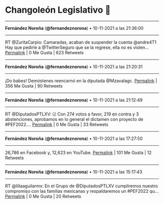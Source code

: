 # Changoleón Legislativo 🙈
*****
**Fernández Noroña** (**@fernandeznorona**) • 10-11-2021 a las 21:36:00
*****
RT @ZuritaCarpio: Camaradas, acaban de suspender la cuenta @andre4T1 
Hay que pedirle a @TwitterSeguro que se la regrese, ella no es violen…
[Permalink](https://twitter.com/fernandeznorona/status/1458669820141056003) | 0 Me Gusta | 623 Retweets
*****
**Fernández Noroña** (**@fernandeznorona**) • 10-11-2021 a las 21:20:31
*****
¡Do babes! Demóstenes reencarnó en la diputada @Mzavalagc.
[Permalink](https://twitter.com/fernandeznorona/status/1458665923829764103) | 356 Me Gusta | 90 Retweets
*****
**Fernández Noroña** (**@fernandeznorona**) • 10-11-2021 a las 21:12:49
*****
RT @DiputadosPTLXV: ☑ Con 274 votos a favor, 219 en contra y 3 abstenciones, aprobamos en lo general el dictamen con proyecto de #PEF2022.…
[Permalink](https://twitter.com/fernandeznorona/status/1458663986069745671) | 0 Me Gusta | 33 Retweets
*****
**Fernández Noroña** (**@fernandeznorona**) • 10-11-2021 a las 17:27:50
*****
26,786 en Facebook y, 12,623 en YouTube.
[Permalink](https://twitter.com/fernandeznorona/status/1458607366593679365) | 101 Me Gusta | 12 Retweets
*****
**Fernández Noroña** (**@fernandeznorona**) • 10-11-2021 a las 15:17:43
*****
RT @liliaaguilarmx: En el Grupo de @DiputadosPTLXV cumpliremos nuestro compromiso con las familias mexicanas y respaldaremos un #PEF2022 qu…
[Permalink](https://twitter.com/fernandeznorona/status/1458574621901406213) | 0 Me Gusta | 20 Retweets
